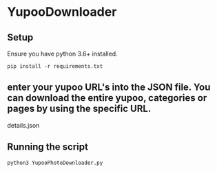 
# YupooDownloader
## Setup

Ensure you have python 3.6+ installed.

```
pip install -r requirements.txt

```
## enter your yupoo URL's into the JSON file. You can download the entire yupoo, categories or pages by using the specific URL.

details.json

## Running the script

```
python3 YupooPhotoDownloader.py

```